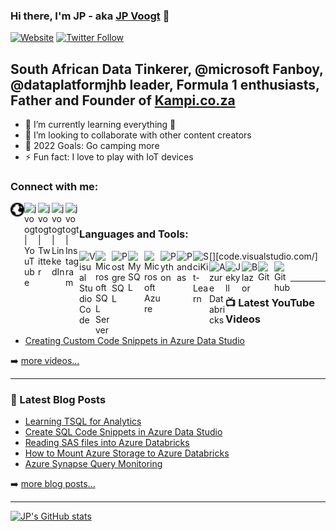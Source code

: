 ### Hi there, I'm JP - aka [JP Voogt][website] 👋 

[![Website](https://img.shields.io/website?label=blog.voogie.online&style=for-the-badge&url=https%3A%2F%2Fblog.voogie.online)](https://blog.voogie.online)
[![Twitter Follow](https://img.shields.io/twitter/follow/jpvoogt?color=1DA1F2&logo=twitter&style=for-the-badge)](https://twitter.com/intent/follow?original_referer=https%3A%2F%2Fgithub.com%2Fjpvoogt&screen_name=JPVoogt)

## South African Data Tinkerer, @microsoft Fanboy, @dataplatformjhb leader, Formula 1 enthusiasts, Father and Founder of [Kampi.co.za][Kampi.co.za]

- 🌱 I’m currently learning everything 🤣
- 👯 I’m looking to collaborate with other content creators
- 🥅 2022 Goals: Go camping more
- ⚡ Fun fact: I love to play with IoT devices

### Connect with me:

[<img align="left" alt="blog.voogie.online" width="22px" src="https://raw.githubusercontent.com/iconic/open-iconic/master/svg/globe.svg" />][website]
[<img align="left" alt="jvoogt | YouTube" width="22px" src="https://cdn.jsdelivr.net/npm/simple-icons@v3/icons/youtube.svg" />][youtube]
[<img align="left" alt="jvoogt | Twitter" width="22px" src="https://cdn.jsdelivr.net/npm/simple-icons@v3/icons/twitter.svg" />][twitter]
[<img align="left" alt="jvoogt | LinkedIn" width="22px" src="https://cdn.jsdelivr.net/npm/simple-icons@v3/icons/linkedin.svg" />][linkedin]
[<img align="left" alt="jvoogt | Instagram" width="22px" src="https://cdn.jsdelivr.net/npm/simple-icons@v3/icons/instagram.svg" />][instagram]

<br />

### Languages and Tools:

[<img align="left" alt="Visual Studio Code" width="26px" src="https://cdn.jsdelivr.net/npm/simple-icons@v6/icons/visualstudiocode.svg" />][code.visualstudio.com/]
[<img align="left" alt="Microsoft SQL Server" width="26px" src="https://cdn.jsdelivr.net/npm/simple-icons@v6/icons/microsoftsqlserver.svg" />][kampi.co.za]
[<img align="left" alt="PostgreSQL" width="26px" src="https://cdn.jsdelivr.net/npm/simple-icons@v6/icons/postgresql.svg" />][kampi.co.za]
[<img align="left" alt="My SQL" width="26px" src="https://cdn.jsdelivr.net/npm/simple-icons@v6/icons/mysql.svg" />][kampi.co.za]
[<img align="left" alt="Microsoft Azure" width="26px" src="https://cdn.jsdelivr.net/npm/simple-icons@v6/icons/microsoftazure.svg" />][kampi.co.za]
[<img align="left" alt="Python" width="26px" src="https://cdn.jsdelivr.net/npm/simple-icons@v6/icons/python.svg" />][kampi.co.za]
[<img align="left" alt="Pandas" width="26px" src="https://cdn.jsdelivr.net/npm/simple-icons@v6/icons/pandas.svg" />][kampi.co.za]
[<img align="left" alt="SciKit-Learn" width="26px" src="https://cdn.jsdelivr.net/npm/simple-icons@v6/icons/scikitlearn.svg" />][kampi.co.za]
[<img align="left" alt="Azure Databricks" width="26px" src="https://cdn.jsdelivr.net/npm/simple-icons@v6/icons/databricks.svg" />][kampi.co.za]
[<img align="left" alt="Jekyll" width="26px" src="https://cdn.jsdelivr.net/npm/simple-icons@v6/icons/jekyll.svg" />][kampi.co.za]
[<img align="left" alt="Blazor" width="26px" src="https://cdn.jsdelivr.net/npm/simple-icons@v6/icons/blazor.svg" />][kampi.co.za]
[<img align="left" alt="Git" width="26px" src="https://cdn.jsdelivr.net/npm/simple-icons@v6/icons/git.svg" />][kampi.co.za]
[<img align="left" alt="Github" width="26px" src="https://cdn.jsdelivr.net/npm/simple-icons@v6/icons/github.svg" />][kampi.co.za]
<br />
<br />

---

### 📺 Latest YouTube Videos

<!-- YOUTUBE:START -->
- [Creating Custom Code Snippets in Azure Data Studio](https://www.youtube.com/watch?v=4Bd2Ibb3wyY)
<!-- YOUTUBE:END -->

➡️ [more videos...](tps://www.youtube.com/channel/UCaunJ16mYqMye0JEP2tFyqw)

---

### 📕 Latest Blog Posts

<!-- BLOG-POST-LIST:START -->
- [Learning TSQL for Analytics](https://blog.voogie.online/how2/2020/12/02/Learning-TSQL-for-Analytics/)
- [Create SQL Code Snippets in Azure Data Studio](https://blog.voogie.online/how2/2020/11/27/Create-SQL-Code-Snippets-in-Azure-Data-Studio/)
- [Reading SAS files into Azure Databricks](https://blog.voogie.online/how2/2020/11/24/Read-SAS-files-into-a-Dataframe-in-Azure-Databricks/)
- [How to Mount Azure Storage to Azure Databricks](https://blog.voogie.online/how2/2020/11/23/Mounting-Azure-Storage-in-Azure_Databricks-Using-SAS/)
- [Azure Synapse Query Monitoring](https://blog.voogie.online/how2/2020/11/05/Azure-Synapse_Query-Monitoring/)
<!-- BLOG-POST-LIST:END -->

➡️ [more blog posts...](https://blog.voogie.online)

---

[![JP's GitHub stats](https://github-readme-stats.vercel.app/api?username=jvoogt&show_icons=true&count_private=true)](https://github.com/anuraghazra/github-readme-stats)



[website]: https://blog.voogie.online
[twitter]: https://twitter.com/jpvoogt
[youtube]: https://www.youtube.com/channel/UCaunJ16mYqMye0JEP2tFyqw
[instagram]: https://instagram.com/jpvoogt
[linkedin]: https://www.linkedin.com/in/jean-pierre-voogt-a8b35132
[kampi.co.za]: https://kampi.co.za